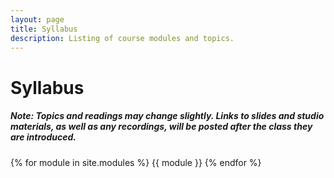 ```yaml
---
layout: page
title: Syllabus
description: Listing of course modules and topics.
---
```


# Syllabus

##### Note: Topics and readings may change slightly. Links to slides and studio materials, as well as any recordings, will be posted after the class they are introduced.

{% for module in site.modules %}
{{ module }}
{% endfor %}
